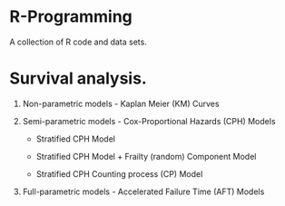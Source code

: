 # R-Programming

A collection of R code and data sets.

# Survival analysis.

1. Non-parametric models - Kaplan Meier (KM) Curves
   
2. Semi-parametric models - Cox-Proportional Hazards (CPH) Models

    * Stratified CPH Model

    * Stratified CPH Model + Frailty (random) Component Model

    * Stratified CPH Counting process (CP) Model

3. Full-parametric models - Accelerated Failure Time (AFT) Models
